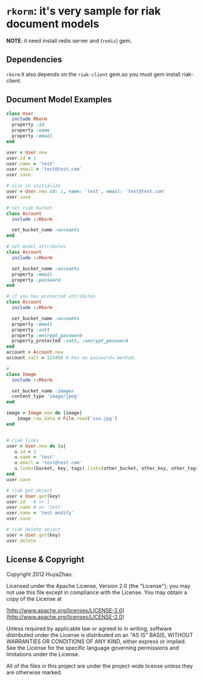 # `rkorm`: it's very sample for riak document models

**NOTE**: it need install redis server and (`redis`) gem.


## Dependencies

`rkorm`   it also depends on the `riak-client` gem.so you must gem install riak-client.


## Document Model Examples

``` ruby
class User
  include Rkorm
  property :id
  property :name
  property :email
end

user = User.new
user.id = 1
user.name = 'test'
user.email = 'test@test.com'
user.save

# also in initialize
user = User.new id: 1, name: 'test', email: 'test@test.com'
user.save

# set riak bucket
class Account
  include ::Rkorm

  set_bucket_name :accounts
end

# set model attributes
class Account
  include ::Rkorm

  set_bucket_name :accounts
  property :email
  property :password
end

# if you has protected attributes
class Account
  include ::Rkorm

  set_bucket_name :accounts
  property :email
  property :salt
  property :encrypt_password
  property_protected :salt, :encrypt_password
end
account = Account.new
account.salt = 123456 # has no password= method.

#
class Image
  include ::Rkorm

  set_bucket_name :images
  content_type 'image/jpeg'
end

image = Image.new do |image|
    image.raw_data = File.read('xxx.jpg')
end


# riak links
user = User.new do |u|
   u.id = 1
   u.name = 'test'
   u.email = 'test@test.com'
   u.links(bucket, key, tags).links(other_bucket, other_key, other_tags)
end
user.save

# riak get object
user = User.get(key)
user.id   # => 1
user.name # => 'test'
user.name = 'test modify'
user.save

# riak delete object
user = User.get(key)
user.delete

```



## License & Copyright

Copyright 2012 HuyaZhao.

Licensed under the Apache License, Version 2.0 (the "License");
you may not use this file except in compliance with the License.
You may obtain a copy of the License at

[http://www.apache.org/licenses/LICENSE-2.0](http://www.apache.org/licenses/LICENSE-2.0)

Unless required by applicable law or agreed to in writing, software
distributed under the License is distributed on an "AS IS" BASIS,
WITHOUT WARRANTIES OR CONDITIONS OF ANY KIND, either express or implied.
See the License for the specific language governing permissions and
limitations under the License.

All of the files in this project are under the project-wide license
unless they are otherwise marked.

